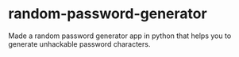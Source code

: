 # random-password-generator
Made a random password generator app in python that helps you to generate unhackable password characters.
